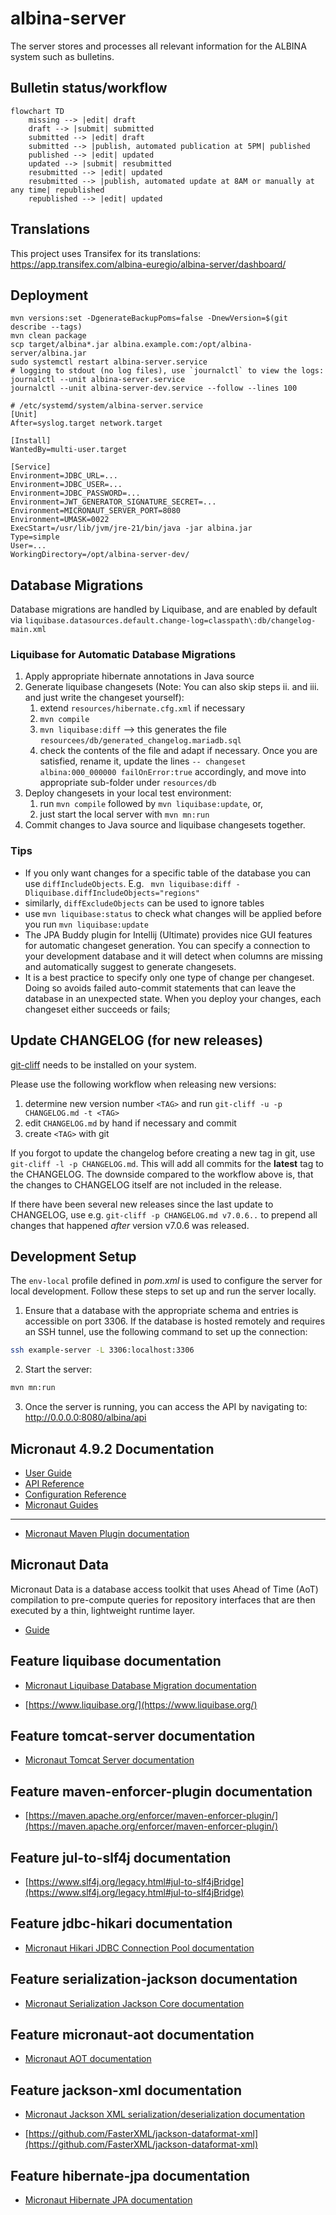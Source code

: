 # albina-server

The server stores and processes all relevant information for the ALBINA system such as bulletins.

## Bulletin status/workflow

```mermaid
flowchart TD
    missing --> |edit| draft
    draft --> |submit| submitted
    submitted --> |edit| draft
    submitted --> |publish, automated publication at 5PM| published
    published --> |edit| updated
    updated --> |submit| resubmitted
    resubmitted --> |edit| updated
    resubmitted --> |publish, automated update at 8AM or manually at any time| republished
    republished --> |edit| updated
```

## Translations

This project uses Transifex for its translations: https://app.transifex.com/albina-euregio/albina-server/dashboard/

## Deployment

```shell
mvn versions:set -DgenerateBackupPoms=false -DnewVersion=$(git describe --tags)
mvn clean package
scp target/albina*.jar albina.example.com:/opt/albina-server/albina.jar
sudo systemctl restart albina-server.service
# logging to stdout (no log files), use `journalctl` to view the logs:
journalctl --unit albina-server.service
journalctl --unit albina-server-dev.service --follow --lines 100
```

```properties
# /etc/systemd/system/albina-server.service
[Unit]
After=syslog.target network.target

[Install]
WantedBy=multi-user.target

[Service]
Environment=JDBC_URL=...
Environment=JDBC_USER=...
Environment=JDBC_PASSWORD=...
Environment=JWT_GENERATOR_SIGNATURE_SECRET=...
Environment=MICRONAUT_SERVER_PORT=8080
Environment=UMASK=0022
ExecStart=/usr/lib/jvm/jre-21/bin/java -jar albina.jar
Type=simple
User=...
WorkingDirectory=/opt/albina-server-dev/
```

## Database Migrations
Database migrations are handled by Liquibase, and are enabled by default via `liquibase.datasources.default.change-log=classpath\:db/changelog-main.xml`

### Liquibase for Automatic Database Migrations

1. Apply appropriate hibernate annotations in Java source
2. Generate liquibase changesets (Note: You can also skip steps ii. and iii. and just write the changeset yourself):
   1. extend `resources/hibernate.cfg.xml` if necessary
   2. `mvn compile`
   3. `mvn liquibase:diff` --> this generates the file `resourcees/db/generated_changelog.mariadb.sql`
   4. check the contents of the file and adapt if necessary. Once you are satisfied, rename it, update the lines `-- changeset albina:000_000000 failOnError:true` accordingly, and move into appropriate sub-folder under `resources/db`
3. Deploy changesets in your local test environment:
   1. run `mvn compile` followed by `mvn liquibase:update`, or,
   2. just start the local server with `mvn mn:run`
4. Commit changes to Java source and liquibase changesets together.

### Tips
- If you only want changes for a specific table of the database you can use `diffIncludeObjects`. E.g.
` mvn liquibase:diff -Dliquibase.diffIncludeObjects="regions"`
- similarly, `diffExcludeObjects` can be used to ignore tables
- use `mvn liquibase:status` to check what changes will be applied before you run `mvn liquibase:update`
- The JPA Buddy plugin for Intellij (Ultimate) provides nice GUI features for automatic changeset generation.
  You can specify a connection to your development database and it will detect when columns are missing and automatically
  suggest to generate changesets.
- It is a best practice to specify only one type of change per changeset. Doing so avoids failed auto-commit statements
that can leave the database in an unexpected state. When you deploy your changes, each changeset either succeeds or fails;

## Update CHANGELOG (for new releases)

[git-cliff](https://git-cliff.org/docs/) needs to be installed on your system.

Please use the following workflow when releasing new versions:

1. determine new version number `<TAG>` and
   run `git-cliff -u -p CHANGELOG.md -t <TAG>`
2. edit `CHANGELOG.md` by hand if necessary and commit
3. create `<TAG>` with git

If you forgot to update the changelog before creating a new tag in git, use
`git-cliff -l -p CHANGELOG.md`. This will add all commits for the
**latest** tag to the CHANGELOG. The downside compared to the workflow above is, that the
changes to CHANGELOG itself are not included in the release.

If there have been several new releases since the last update to CHANGELOG,
use e.g. `git-cliff -p CHANGELOG.md v7.0.6..` to prepend all changes that
happened *after* version v7.0.6 was released.

## Development Setup

The `env-local` profile defined in _pom.xml_ is used to configure the server for local development.
Follow these steps to set up and run the server locally.

1. Ensure that a database with the appropriate schema and entries is accessible on port 3306. If the database is hosted remotely and requires an SSH tunnel, use the following command to set up the connection:

```bash
ssh example-server -L 3306:localhost:3306
```

2. Start the server:

```bash
mvn mn:run
```

3. Once the server is running, you can access the API by navigating to: http://0.0.0.0:8080/albina/api

## Micronaut 4.9.2 Documentation

- [User Guide](https://docs.micronaut.io/4.9.2/guide/index.html)
- [API Reference](https://docs.micronaut.io/4.9.2/api/index.html)
- [Configuration Reference](https://docs.micronaut.io/4.9.2/guide/configurationreference.html)
- [Micronaut Guides](https://guides.micronaut.io/index.html)
---

- [Micronaut Maven Plugin documentation](https://micronaut-projects.github.io/micronaut-maven-plugin/latest/)

## Micronaut Data
Micronaut Data is a database access toolkit that uses Ahead of Time (AoT) compilation to pre-compute queries for repository interfaces that are then executed by a thin, lightweight runtime layer.
- [Guide](https://micronaut-projects.github.io/micronaut-data/latest/guide/)

## Feature liquibase documentation

- [Micronaut Liquibase Database Migration documentation](https://micronaut-projects.github.io/micronaut-liquibase/latest/guide/index.html)

- [https://www.liquibase.org/](https://www.liquibase.org/)


## Feature tomcat-server documentation

- [Micronaut Tomcat Server documentation](https://micronaut-projects.github.io/micronaut-servlet/latest/guide/index.html#tomcat)


## Feature maven-enforcer-plugin documentation

- [https://maven.apache.org/enforcer/maven-enforcer-plugin/](https://maven.apache.org/enforcer/maven-enforcer-plugin/)


## Feature jul-to-slf4j documentation

- [https://www.slf4j.org/legacy.html#jul-to-slf4jBridge](https://www.slf4j.org/legacy.html#jul-to-slf4jBridge)


## Feature jdbc-hikari documentation

- [Micronaut Hikari JDBC Connection Pool documentation](https://micronaut-projects.github.io/micronaut-sql/latest/guide/index.html#jdbc)


## Feature serialization-jackson documentation

- [Micronaut Serialization Jackson Core documentation](https://micronaut-projects.github.io/micronaut-serialization/latest/guide/)


## Feature micronaut-aot documentation

- [Micronaut AOT documentation](https://micronaut-projects.github.io/micronaut-aot/latest/guide/)


## Feature jackson-xml documentation

- [Micronaut Jackson XML serialization/deserialization documentation](https://micronaut-projects.github.io/micronaut-jackson-xml/latest/guide/index.html)

- [https://github.com/FasterXML/jackson-dataformat-xml](https://github.com/FasterXML/jackson-dataformat-xml)


## Feature hibernate-jpa documentation

- [Micronaut Hibernate JPA documentation](https://micronaut-projects.github.io/micronaut-sql/latest/guide/index.html#hibernate)

